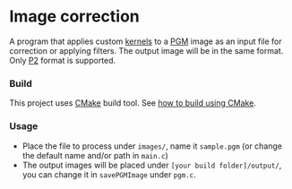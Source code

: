 # Image correction

A program that applies custom [kernels](http://setosa.io/ev/image-kernels/) to a [PGM](http://netpbm.sourceforge.net/doc/pgm.html) image as an input file for correction or applying filters.
The output image will be in the same format.
Only [P2](https://en.wikipedia.org/wiki/Netpbm_format#File_format_description) format is supported.

### Build

This project uses [CMake](https://cmake.org/) build tool. See [how to build using CMake](https://cmake.org/runningcmake/).

### Usage

- Place the file to process under `images/`, name it `sample.pgm` (or change the default name and/or path in `main.c`)
- The output images will be placed under `[your build folder]/output/`, you can change it in `savePGMImage` under `pgm.c`.
